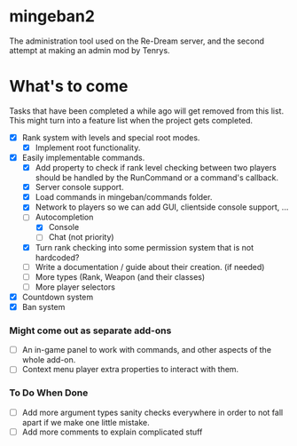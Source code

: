 # mingeban2

The administration tool used on the Re-Dream server, and the second attempt at making an admin mod by Tenrys.

# What's to come

Tasks that have been completed a while ago will get removed from this list.
This might turn into a feature list when the project gets completed. 

- [x] Rank system with levels and special root modes.
    - [x] Implement root functionality.
- [x] Easily implementable commands.
    - [x] Add property to check if rank level checking between two players should be handled by the RunCommand or a command's callback.
    - [x] Server console support.
    - [x] Load commands in mingeban/commands folder.
    - [x] Network to players so we can add GUI, clientside console support, ...
    - [ ] Autocompletion
        - [x] Console
        - [ ] Chat (not priority)
    - [x] Turn rank checking into some permission system that is not hardcoded?
    - [ ] Write a documentation / guide about their creation. (if needed)
    - [ ] More types (Rank, Weapon (and their classes)
    - [ ] More player selectors
- [x] Countdown system
- [x] Ban system

### Might come out as separate add-ons

- [ ] An in-game panel to work with commands, and other aspects of the whole add-on.
- [ ] Context menu player extra properties to interact with them.

### To Do When Done

- [ ] Add more argument types sanity checks everywhere in order to not fall apart if we make one little mistake.
- [ ] Add more comments to explain complicated stuff
